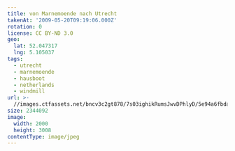 ```yaml
---
title: von Marnemoende nach Utrecht
takenAt: '2009-05-20T09:19:06.000Z'
rotation: 0
license: CC BY-ND 3.0
geo:
  lat: 52.047317
  lng: 5.105037
tags:
  - utrecht
  - marnemoende
  - hausboot
  - netherlands
  - windmill
url: >-
  //images.ctfassets.net/bncv3c2gt878/7s03ighikRumsJwvDPhlyD/5e94a6fbdaefa394a9dc432749ec6c81/von-marnemoende-nach-utrecht_4367557310_o
size: 2344092
image:
  width: 2000
  height: 3008
contentType: image/jpeg
---
```


